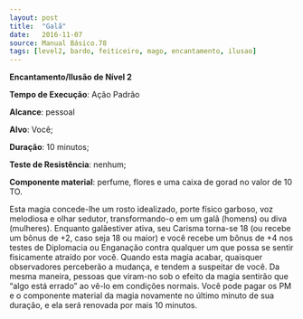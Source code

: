 ```yaml
---
layout: post
title:  "Galã"
date:   2016-11-07
source: Manual Básico.78
tags: [level2, bardo, feiticeiro, mago, encantamento, ilusao]
---
```


**Encantamento/Ilusão de Nível 2**

**Tempo de Execução**: Ação Padrão

**Alcance**: pessoal

**Alvo**: Você;

**Duração**: 10 minutos;

**Teste de Resistência**: nenhum;

**Componente material**: perfume, flores e uma caixa de gorad no valor de 10 TO.

Esta magia concede-lhe um rosto 
idealizado, porte físico garboso, voz melodiosa e olhar sedutor, transformando-o 
em um galã (homens) ou diva (mulheres). 
Enquanto galãestiver ativa, seu Carisma 
torna-se 18 (ou recebe um bônus de +2, 
caso seja 18 ou maior) e você recebe um 
bônus de +4 nos testes de Diplomacia ou 
Enganação contra qualquer um que possa se sentir fisicamente atraído por você. 
Quando esta magia acabar, quaisquer observadores perceberão a mudança, e tendem a suspeitar de você. Da mesma maneira, pessoas que viram-no sob o efeito 
da magia sentirão que “algo está errado” 
ao vê-lo em condições normais.
Você pode pagar os PM e o componente material da magia novamente no 
último minuto de sua duração, e ela será 
renovada por mais 10 minutos.

